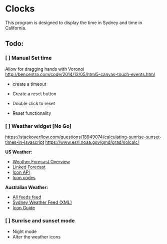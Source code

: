 # Clocks

This program is designed to display the time in Sydney and time in California.

## Todo:

### [ ] Manual Set time

Allow for dragging hands with Voronoi
http://bencentra.com/code/2014/12/05/html5-canvas-touch-events.html

* create a timeout
* Create a reset button

* Double click to reset
* Reset functionality


### [ ] Weather widget [No Go]

https://stackoverflow.com/questions/18949074/calculating-sunrise-sunset-times-in-javascript
https://www.esrl.noaa.gov/gmd/grad/solcalc/

__US Weather:__

* [Weather Forecast Overview](https://api.weather.gov/points/39.7456,-97.0892)
* [Linked Forecast](https://api.weather.gov/gridpoints/TOP/31,80/forecast)
* [Icon API](https://api.weather.gov/icons/land/day/sct?size=medium)
* [Icon codes](https://api.weather.gov/icons)

__Australian Weather:__
* [All feeds feed](http://www.bom.gov.au/catalogue/data-feeds.shtml)
* [Sydney Weather Feed (XML)](ftp://ftp.bom.gov.au/anon/gen/fwo/IDN11050.xml)
* [Icon Guide](http://reg.bom.gov.au/info/forecast_icons.shtml)

### [ ] Sunrise and sunset mode

* Night mode
* Alter the weather icons
